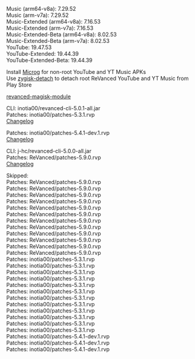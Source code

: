 Music (arm64-v8a): 7.29.52  
Music (arm-v7a): 7.29.52  
Music-Extended (arm64-v8a): 7.16.53  
Music-Extended (arm-v7a): 7.16.53  
Music-Extended-Beta (arm64-v8a): 8.02.53  
Music-Extended-Beta (arm-v7a): 8.02.53  
YouTube: 19.47.53  
YouTube-Extended: 19.44.39  
YouTube-Extended-Beta: 19.44.39  

Install [Microg](https://github.com/ReVanced/GmsCore/releases) for non-root YouTube and YT Music APKs  
Use [zygisk-detach](https://github.com/j-hc/zygisk-detach) to detach root ReVanced YouTube and YT Music from Play Store  

[revanced-magisk-module](https://github.com/j-hc/revanced-magisk-module)
  
CLI: inotia00/revanced-cli-5.0.1-all.jar  
Patches: inotia00/patches-5.3.1.rvp  
[Changelog](https://github.com/inotia00/revanced-patches/releases/tag/v5.3.1)

Patches: inotia00/patches-5.4.1-dev.1.rvp  
[Changelog](https://github.com/inotia00/revanced-patches/releases/tag/v5.4.1-dev.1)

CLI: j-hc/revanced-cli-5.0.0-all.jar  
Patches: ReVanced/patches-5.9.0.rvp  
[Changelog](https://github.com/ReVanced/revanced-patches/releases/tag/v5.9.0)  

Skipped:  
Patches: ReVanced/patches-5.9.0.rvp  
Patches: ReVanced/patches-5.9.0.rvp  
Patches: ReVanced/patches-5.9.0.rvp  
Patches: ReVanced/patches-5.9.0.rvp  
Patches: ReVanced/patches-5.9.0.rvp  
Patches: ReVanced/patches-5.9.0.rvp  
Patches: ReVanced/patches-5.9.0.rvp  
Patches: ReVanced/patches-5.9.0.rvp  
Patches: ReVanced/patches-5.9.0.rvp  
Patches: ReVanced/patches-5.9.0.rvp  
Patches: ReVanced/patches-5.9.0.rvp  
Patches: ReVanced/patches-5.9.0.rvp    
Patches: inotia00/patches-5.3.1.rvp  
Patches: inotia00/patches-5.3.1.rvp  
Patches: inotia00/patches-5.3.1.rvp  
Patches: inotia00/patches-5.3.1.rvp  
Patches: inotia00/patches-5.3.1.rvp  
Patches: inotia00/patches-5.3.1.rvp  
Patches: inotia00/patches-5.3.1.rvp  
Patches: inotia00/patches-5.3.1.rvp  
Patches: inotia00/patches-5.3.1.rvp  
Patches: inotia00/patches-5.3.1.rvp  
Patches: inotia00/patches-5.3.1.rvp  
Patches: inotia00/patches-5.3.1.rvp                      
Patches: inotia00/patches-5.4.1-dev.1.rvp  
Patches: inotia00/patches-5.4.1-dev.1.rvp  
Patches: inotia00/patches-5.4.1-dev.1.rvp        
